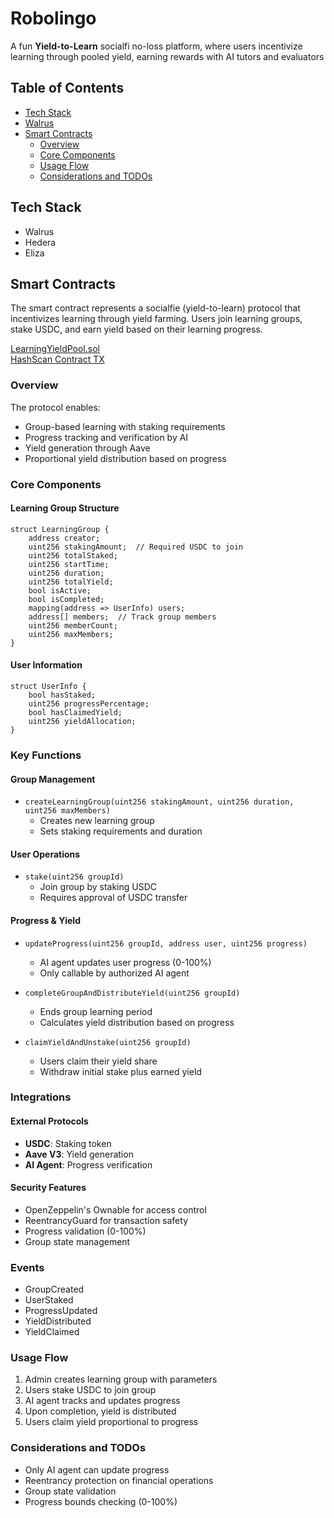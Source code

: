 # Robolingo
A fun **Yield-to-Learn** socialfi no-loss platform, where users incentivize learning through pooled yield, earning rewards with AI tutors and evaluators

## Table of Contents
- [Tech Stack](#tech-stack)
- [Walrus](#walrus)
- [Smart Contracts](#smart-contracts)
  - [Overview](#overview)
  - [Core Components](#core-components)
  - [Usage Flow](#usage-flow)
  - [Considerations and TODOs](#considerations-and-todos)

## Tech Stack
- Walrus
- Hedera
- Eliza 

## Smart Contracts
The smart contract represents a socialfie (yield-to-learn) protocol that incentivizes learning through yield farming. Users join learning groups, stake USDC, and earn yield based on their learning progress.

[LearningYieldPool.sol](learning-yield-protocol/contracts/LearningYieldPool.sol)   
[HashScan Contract TX](https://hashscan.io/testnet/transaction/0xe4f229aad91afddb1eda5f8b83d0eaf5fe9e147af16adc777abd9dc45ab621cc)

### Overview

The protocol enables:
- Group-based learning with staking requirements
- Progress tracking and verification by AI
- Yield generation through Aave
- Proportional yield distribution based on progress

### Core Components

#### Learning Group Structure
```solidity
struct LearningGroup {
    address creator;
    uint256 stakingAmount;  // Required USDC to join
    uint256 totalStaked;
    uint256 startTime;
    uint256 duration;
    uint256 totalYield;
    bool isActive;
    bool isCompleted;
    mapping(address => UserInfo) users;
    address[] members;  // Track group members
    uint256 memberCount;
    uint256 maxMembers;
}
```

#### User Information
```solidity
struct UserInfo {
    bool hasStaked;
    uint256 progressPercentage;
    bool hasClaimedYield;
    uint256 yieldAllocation;
}
```

### Key Functions

#### Group Management
- `createLearningGroup(uint256 stakingAmount, uint256 duration, uint256 maxMembers)`
  - Creates new learning group
  - Sets staking requirements and duration

#### User Operations
- `stake(uint256 groupId)`
  - Join group by staking USDC
  - Requires approval of USDC transfer

#### Progress & Yield
- `updateProgress(uint256 groupId, address user, uint256 progress)`
  - AI agent updates user progress (0-100%)
  - Only callable by authorized AI agent

- `completeGroupAndDistributeYield(uint256 groupId)`
  - Ends group learning period
  - Calculates yield distribution based on progress

- `claimYieldAndUnstake(uint256 groupId)`
  - Users claim their yield share
  - Withdraw initial stake plus earned yield

### Integrations

#### External Protocols
- **USDC**: Staking token
- **Aave V3**: Yield generation
- **AI Agent**: Progress verification

#### Security Features
- OpenZeppelin's Ownable for access control
- ReentrancyGuard for transaction safety
- Progress validation (0-100%)
- Group state management

### Events
- GroupCreated
- UserStaked
- ProgressUpdated
- YieldDistributed
- YieldClaimed

### Usage Flow

1. Admin creates learning group with parameters
2. Users stake USDC to join group
3. AI agent tracks and updates progress
4. Upon completion, yield is distributed
5. Users claim yield proportional to progress

### Considerations and TODOs

- Only AI agent can update progress
- Reentrancy protection on financial operations
- Group state validation
- Progress bounds checking (0-100%)